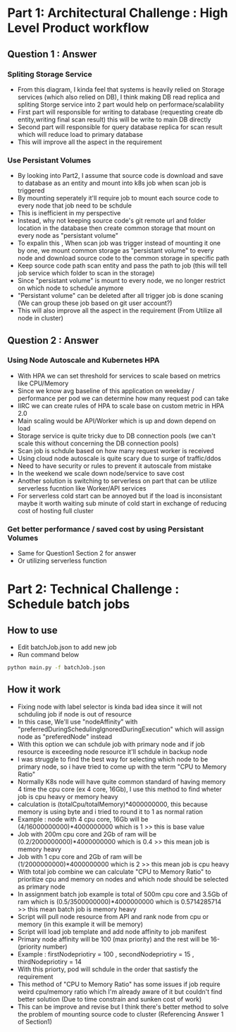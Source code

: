 # Part 1: Architectural Challenge : High Level Product workflow
## Question 1 : Answer 
### Spliting Storage Service
- From this diagram, I kinda feel that systems is heavily relied on Storage services (which also relied on DB), I think making DB read replica and spliting Storge service into 2 part would help on performace/scalability
- First part will responsible for writing to database (requesting create db entity,writing final scan result) this will be write to main DB directly 
- Second part will responsible for query database replica for scan result which will reduce load to primary database
- This will improve all the aspect in the requirement
### Use Persistant Volumes
- By looking into Part2, I assume that source code is download and save to database as an entity and mount into k8s job when scan job is triggered
- By mounting seperately it'll require job to mount each source code to every node that job need to be schdule
- This is inefficient in my perspective
- Instead, why not keeping source code's git remote url and folder location in the database then create common storage that mount on every node as "persistant volume"
- To expalin this , When scan job was trigger instead of mounting it one by one, we mount common storage as "persistant volume" to every node and download source code to the common storage in specific path
- Keep source code path scan entity and pass the path to job (this will tell job service which folder to scan in the storage)
- Since "persistant volume" is mount to every node, we no longer restrict on which node to schedule anymore
- "Persistant volume" can be deleted after all trigger job is done scaning (We can group these job based on git user account?)
- This will also improve all the aspect in the requirement (From Utilize all node in cluster)

## Question 2 : Answer
### Using Node Autoscale and Kubernetes HPA
- With HPA we can set threshold for services to scale based on metrics like CPU/Memory
- Since we know avg baseline of this application on weekday / performance per pod we can determine how many request pod can take
- IIRC we can create rules of HPA to scale base on custom metric in HPA 2.0
- Main scaling would be API/Worker which is up and down depend on load
- Storage service is quite tricky due to DB connection pools (we can't scale this without concerning the DB connection pools)
- Scan job is schdule based on how many request worker is received
- Using cloud node autoscale is quite scary due to surge of traffic/ddos
- Need to have security or rules to prevent it autoscale from mistake
- In the weekend we scale down node/service to save cost
- Another solution is switching to serverless on part that can be utilize serverless fucntion like Worker/API services
- For serverless cold start can be annoyed but if the load is inconsistant maybe it worth waiting sub minute of cold start in exchange of reducing cost of hosting full cluster
### Get better performance / saved cost by using Persistant Volumes
- Same for Question1 Section 2 for answer
- Or utilizing serverless function
# Part 2: Technical Challenge : Schedule batch jobs
## How to use
- Edit batchJob.json to add new job
- Run command below
```sh
python main.py -f batchJob.json
```

## How it work
- Fixing node with label selector is kinda bad idea since it will not schduling job if node is out of resource
- In this case, We'll use "nodeAffinity" with "preferredDuringSchedulingIgnoredDuringExecution" which will assign node as "preferedNode" instead
- With this option we can schdule job with primary node and if job resource is exceeding node resource it'll schdule in backup node
- I was struggle to find the best way for selecting which node to be primary node, so i have tried to come up with the term "CPU to Memory Ratio"
- Normally K8s node will have quite common standard of having memory 4 time the cpu core (ex 4 core, 16Gb), I use this method to find wheter job is cpu heavy or memory heavy
- calculation is (totalCpu/totalMemory)*4000000000, this because memory is using byte and i tried to round it to 1 as normal ration
- Example : node with 4 cpu core, 16Gb will be (4/16000000000)*4000000000 which is 1 >> this is base value
- Job with 200m cpu core and 2Gb of ram will be (0.2/2000000000)*4000000000 which is 0.4 >> this mean job is memory heavy
- Job with 1 cpu core and 2Gb of ram will be (1/2000000000)*4000000000 which is 2 >> this mean job is cpu heavy
- With total job combine we can calculate "CPU to Memory Ratio" to prioritize cpu and memory on nodes and which node should be selected as primary node
- In assignment batch job example is total of 500m cpu core and 3.5Gb of ram which is (0.5/3500000000)*4000000000 which is 0.5714285714 >> this mean batch job is memory heavy
- Script will pull node resource from API and rank node from cpu or memory (in this example it will be memory)
- Script will load job template and add node affinity to job manifest
- Primary node affinity will be 100 (max priority) and the rest will be 16-(priority number)
- Example : firstNodepriotiry = 100 , secondNodepriotiry = 15 , thirdNodepriotiry = 14
- With this priorty, pod will schdule in the order that sastisfy the requirement
- This method of "CPU to Memory Ratio" has some issues if job require weird cpu/memory ratio which I'm already aware of it but couldn't find better solution (Due to time constrain and sunken cost of work)
- This can be improve and revise but I think there's better method to solve the problem of mounting source code to cluster (Referencing Answer 1 of Section1)
